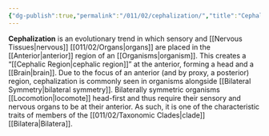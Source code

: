 ```yaml
---
{"dg-publish":true,"permalink":"/011/02/cephalization/","title":"Cephalization","tags":["BIOL422"]}
---
```


**Cephalization** is an evolutionary trend in which sensory and [[Nervous Tissues\|nervous]] [[011/02/Organs\|organs]] are placed in the [[Anterior\|anterior]] region of an [[Organisms\|organism]]. This creates a “[[Cephalic Region\|cephalic region]]” at the anterior, forming a head and a [[Brain\|brain]]. Due to the focus of an anterior (and by proxy, a posterior) region, cephalization is commonly seen in organisms alongside [[Bilateral Symmetry\|bilateral symmetry]]. Bilaterally symmetric organisms [[Locomotion\|locomote]] head-first and thus require their sensory and nervous organs to be at their anterior. As such, it is one of the characteristic traits of members of the [[011/02/Taxonomic Clades\|clade]] [[Bilatera\|Bilatera]].